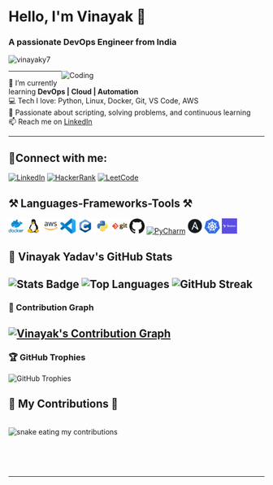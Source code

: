 <h1 align="left">Hello, I'm Vinayak 👋</h1>
<h3 align="left">A passionate DevOps Engineer from India</h3>
<p align="left"> <img src="https://komarev.com/ghpvc/?username=vinayaky7&label=Profile%20views&color=0e81b6&style=flat" alt="vinayaky7" /> </p>
<img align="right" alt="Coding" width="400" src=https://github.com/vinayaky7/vinayaky7/blob/main/212749447-bfb7e725-6987-49d9-ae85-2015e3e7cc41.gif>

---

🌱 I’m currently learning **DevOps | Cloud | Automation**  
💻 Tech I love: Python, Linux, Docker, Git, VS Code, AWS  
🚀 Passionate about scripting, solving problems, and continuous learning  
📫 Reach me on [LinkedIn](https://linkedin.com/in/your-link)

---

<h2 align="left">💬Connect with me:  </h2>

<div align="left">
  
[![LinkedIn](https://img.shields.io/badge/-LinkedIn-0A66C2?style=flat&logo=linkedin&logoColor=white)](https://linkedin.com/in/vinayak-yadav-9a94962b0/)
[![HackerRank](https://img.shields.io/badge/-HackerRank-2EC866?style=flat&logo=hackerrank&logoColor=white)](https://www.hackerrank.com/vinayaky7)
[![LeetCode](https://img.shields.io/badge/-LeetCode-FFA116?style=flat&logo=leetcode&logoColor=black)](https://www.leetcode.com/vinayaky7)

</p>

<h2 align="left">⚒️ Languages-Frameworks-Tools ⚒️</h2>
<div align="left">
<p align="left">
  <a href="https://www.docker.com/"><img src="https://raw.githubusercontent.com/github/explore/main/topics/docker/docker.png" alt="Docker" width="30"/></a>
  <a href="https://www.linux.org/"><img src="https://raw.githubusercontent.com/github/explore/main/topics/linux/linux.png" alt="Linux" width="30"/></a>
  <a href="https://aws.amazon.com/"><img src="https://raw.githubusercontent.com/github/explore/main/topics/aws/aws.png" alt="AWS" width="30"/></a>
  <a href="https://code.visualstudio.com/"><img src="https://raw.githubusercontent.com/github/explore/main/topics/visual-studio-code/visual-studio-code.png" alt="VS Code" width="30"/></a>
  <a href="https://en.wikipedia.org/wiki/C_(programming_language)"><img src="https://raw.githubusercontent.com/github/explore/main/topics/c/c.png" alt="C" width="30"/></a>
  <a href="https://www.python.org/"><img src="https://raw.githubusercontent.com/github/explore/main/topics/python/python.png" alt="Python" width="30"/></a>
  <a href="https://git-scm.com/"><img src="https://raw.githubusercontent.com/github/explore/main/topics/git/git.png" alt="Git" width="30"/></a>
  <a href="https://github.com/"><img src="https://raw.githubusercontent.com/github/explore/main/topics/github/github.png" alt="GitHub" width="30"/></a>
  <a href="https://www.jetbrains.com/pycharm/"><img src="https://resources.jetbrains.com/storage/products/pycharm/img/meta/pycharm_logo_300x300.png" alt="PyCharm" width="30"/></a>
  <a href="https://www.ansible.com/"><img src="https://raw.githubusercontent.com/github/explore/main/topics/ansible/ansible.png" alt="Ansible" width="30"/></a>
  <a href="https://kubernetes.io/"><img src="https://raw.githubusercontent.com/github/explore/main/topics/kubernetes/kubernetes.png" alt="Kubernetes" width="30"/></a>
  <a href="https://www.terraform.io/"><img src="https://raw.githubusercontent.com/github/explore/main/topics/terraform/terraform.png" alt="Terraform" width="30"/></a>
</p>
</div>

## 🚀 Vinayak Yadav's GitHub Stats
![Stats Badge](https://github-readme-stats.vercel.app/api?username=mistyroot&show_icons=true&count_private=true&hide=issues,contribs&theme=dark&custom_title=GitHub+Stats)
![Top Languages](https://github-readme-stats.vercel.app/api/top-langs/?username=mistyroot&layout=compact&theme=dark)
![GitHub Streak](https://streak-stats.demolab.com/?user=mistyroot&theme=dark)
---
### 🧠 Contribution Graph
[![Vinayak's Contribution Graph](https://github-readme-activity-graph.cyclic.app/graph?username=MonikaChauhan&theme=github-dark)](https://github.com/Ashutosh00710/github-readme-activity-graph)
---
### 🏆 GitHub Trophies
![GitHub Trophies](https://github-profile-trophy.vercel.app/?username=mistyroot&theme=darkhub&no-bg=true&margin-w=15)

<div align="left">
  <h2>🐍 My Contributions 🐍</h2>
  <br>
  <img alt="snake eating my contributions" src="https://github.com/vinayaky7/vinayaky7/blob/main/dist/github-contribution-grid-snake.svg" />
  
  <br/><br/><br/>
</div>

<hr/>
